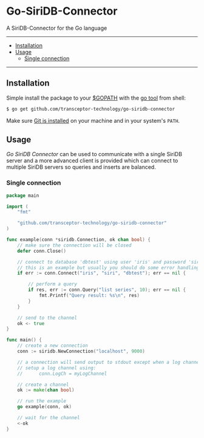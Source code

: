 # Go-SiriDB-Connector

A SiriDB-Connector for the Go language

---------------------------------------
  * [Installation](#installation)
  * [Usage](#usage)
    * [Single connection](#single-connection)
  
---------------------------------------

## Installation
Simple install the package to your [$GOPATH](https://github.com/golang/go/wiki/GOPATH "GOPATH") with the [go tool](https://golang.org/cmd/go/ "go command") from shell:
```bash
$ go get github.com/transceptor-technology/go-siridb-connector
```
Make sure [Git is installed](https://git-scm.com/downloads) on your machine and in your system's `PATH`.

## Usage
_Go SiriDB Connector_ can be used to communicate with a single SiriDB server and a more advanced client is provided which can connect to multiple SiriDB servers so queries and inserts are balanced.

### Single connection
```go
package main

import (
	"fmt"

	"github.com/transceptor-technology/go-siridb-connector"
)

func example(conn *siridb.Connection, ok chan bool) {
	// make sure the connection will be closed
	defer conn.Close()

	// connect to database 'dbtest' using user 'iris' and password 'siri'
	// this is an example but usually you should do some error handling...
	if err := conn.Connect("iris", "siri", "dbtest"); err == nil {

		// perform a query
		if res, err := conn.Query("list series", 10); err == nil {
			fmt.Printf("Query result: %s\n", res)
		}
	}

	// send to the channel
	ok <- true
}

func main() {
	// create a new connection
	conn := siridb.NewConnection("localhost", 9000)

	// a connection will send output to stdout except when a log channel is used.
	// setup a log channel using:
	//  	conn.LogCh = myLogChannel

	// create a channel
	ok := make(chan bool)

	// run the example
	go example(conn, ok)

	// wait for the channel
	<-ok
}
```
